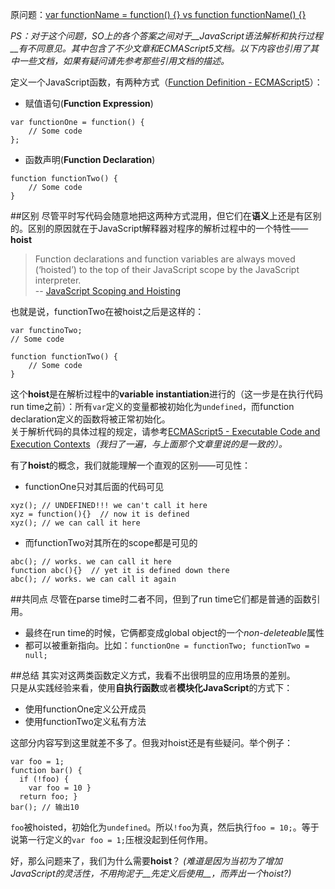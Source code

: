 原问题：[var functionName = function() {} vs function functionName() {}](http://stackoverflow.com/questions/336859/var-functionname-function-vs-function-functionname)

*PS：对于这个问题，SO上的各个答案之间对于__JavaScript语法解析和执行过程__有不同意见。其中包含了不少文章和ECMAScript5文档。以下内容也引用了其中一些文档，如果有疑问请先参考那些引用文档的描述。*

定义一个JavaScript函数，有两种方式（[Function Definition - ECMAScript5](http://es5.github.io/#x13)）：

- 赋值语句(**Function Expression**)
```
var functionOne = function() {
    // Some code
};
```
- 函数声明(**Function Declaration**)
```
function functionTwo() {
    // Some code
}
```

##区别
尽管平时写代码会随意地把这两种方式混用，但它们在**语义**上还是有区别的。区别的原因就在于JavaScript解释器对程序的解析过程中的一个特性——**hoist**
> Function declarations and function variables are always moved (‘hoisted’) to the top of their JavaScript scope by the JavaScript interpreter.  
-- [JavaScript Scoping and Hoisting](http://www.adequatelygood.com/JavaScript-Scoping-and-Hoisting.html)

也就是说，functionTwo在被hoist之后是这样的：
```
var functinoTwo;
// Some code

function functionTwo() {
    // Some code
}
```
这个**hoist**是在解析过程中的**variable instantiation**进行的（这一步是在执行代码run time之前）：所有`var`定义的变量都被初始化为`undefined`，而function declaration定义的函数将被正常初始化。  
关于解析代码的具体过程的规定，请参考[ECMAScript5 - Executable Code and Execution Contexts](http://es5.github.io/#x10)*（我扫了一遍，与上面那个文章里说的是一致的）。*

有了**hoist**的概念，我们就能理解一个直观的区别——可见性：
- functionOne只对其后面的代码可见
```
xyz(); // UNDEFINED!!! we can't call it here
xyz = function(){}  // now it is defined
xyz(); // we can call it here
```
- 而functionTwo对其所在的scope都是可见的
```
abc(); // works. we can call it here
function abc(){}  // yet it is defined down there
abc(); // works. we can call it again
```

##共同点
尽管在parse time时二者不同，但到了run time它们都是普通的函数引用。
- 最终在run time的时候，它俩都变成global object的一个*non-deleteable*属性
- 都可以被重新指向。比如：`functionOne = functionTwo; functionTwo = null;`

##总结
其实对这两类函数定义方式，我看不出很明显的应用场景的差别。  
只是从实践经验来看，使用**自执行函数**或者**模块化JavaScript**的方式下：

- 使用functionOne定义公开成员
- 使用functionTwo定义私有方法

这部分内容写到这里就差不多了。但我对hoist还是有些疑问。举个例子：
```
var foo = 1;
function bar() {
  if (!foo) {
    var foo = 10 }
  return foo; }
bar(); // 输出10
```
`foo`被hoisted，初始化为`undefined`。所以`!foo`为真，然后执行`foo = 10;`。等于说第一行定义的`var foo = 1;`压根没起到任何作用。

好，那么问题来了，我们为什么需要**hoist**？
*(难道是因为当初为了增加JavaScript的灵活性，不用拘泥于__先定义后使用__，而弄出一个hoist?)*



